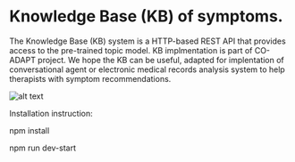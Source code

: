 # Knowledge Base (KB) of symptoms.
The Knowledge Base (KB) system is a HTTP-based REST API that provides access to the pre-trained topic model. KB implmentation is part of CO-ADAPT project. We hope the KB can be useful, adapted for implentation of conversational agent or electronic medical records analysis system to help therapists with symptom recommendations. 

![alt text](https://coadapt-project.eu/wp-content/uploads/2019/02/cropped-5_coadapt_logo_blu_small-1.jpg)

Installation instruction:

npm install

npm run dev-start

